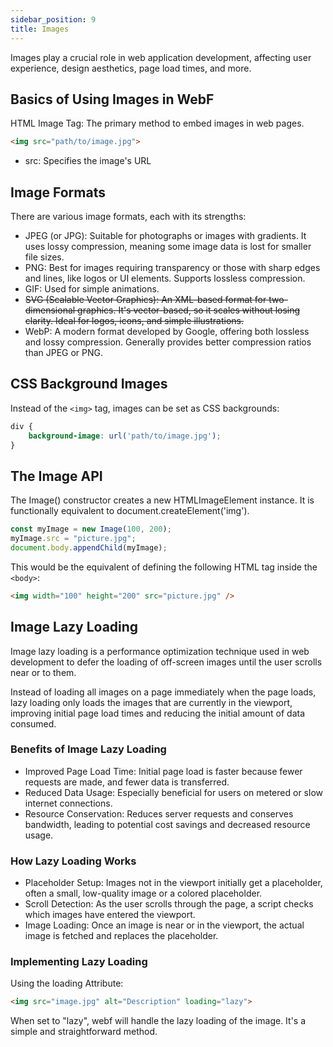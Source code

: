 ```yaml
---
sidebar_position: 9
title: Images
---
```


Images play a crucial role in web application development, affecting user experience, design aesthetics, page load times, and more.

## Basics of Using Images in WebF

HTML Image Tag: The primary method to embed images in web pages.

```html
<img src="path/to/image.jpg">
```

+ src: Specifies the image's URL

## Image Formats

There are various image formats, each with its strengths:

+ JPEG (or JPG): Suitable for photographs or images with gradients. It uses lossy compression, meaning some image data is lost for smaller file sizes.
+ PNG: Best for images requiring transparency or those with sharp edges and lines, like logos or UI elements. Supports lossless compression.
+ GIF: Used for simple animations.
+ ~~SVG (Scalable Vector Graphics): An XML-based format for two-dimensional graphics. It's vector-based, so it scales without losing clarity. Ideal for logos, icons, and simple illustrations.~~
+ WebP: A modern format developed by Google, offering both lossless and lossy compression. Generally provides better compression ratios than JPEG or PNG.

## CSS Background Images

Instead of the `<img>` tag, images can be set as CSS backgrounds:

```css
div {
    background-image: url('path/to/image.jpg');
}
```

## The Image API

The Image() constructor creates a new HTMLImageElement instance. It is functionally equivalent to document.createElement('img').

```javascript
const myImage = new Image(100, 200);
myImage.src = "picture.jpg";
document.body.appendChild(myImage);
```

This would be the equivalent of defining the following HTML tag inside the `<body>`:

```html
<img width="100" height="200" src="picture.jpg" />
```

## Image Lazy Loading

Image lazy loading is a performance optimization technique used in web development to defer the loading of off-screen images until the user scrolls near or to them. 

Instead of loading all images on a page immediately when the page loads, lazy loading only loads the images that are currently in the viewport, improving initial page load times and reducing the initial amount of data consumed.

### Benefits of Image Lazy Loading

+ Improved Page Load Time: Initial page load is faster because fewer requests are made, and fewer data is transferred.
+ Reduced Data Usage: Especially beneficial for users on metered or slow internet connections.
+ Resource Conservation: Reduces server requests and conserves bandwidth, leading to potential cost savings and decreased resource usage.

### How Lazy Loading Works

+ Placeholder Setup: Images not in the viewport initially get a placeholder, often a small, low-quality image or a colored placeholder.
+ Scroll Detection: As the user scrolls through the page, a script checks which images have entered the viewport.
+ Image Loading: Once an image is near or in the viewport, the actual image is fetched and replaces the placeholder.

### Implementing Lazy Loading

Using the loading Attribute:

```html
<img src="image.jpg" alt="Description" loading="lazy">
```

When set to "lazy", webf will handle the lazy loading of the image. It's a simple and straightforward method.